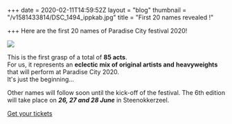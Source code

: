 +++
date = 2020-02-11T14:59:52Z
layout = "blog"
thumbnail = "/v1581433814/DSC_1494_ippkab.jpg"
title = "First 20 names revealed !"

+++
Here are the first 20 names of Paradise City festival 2020!

![](https://res.cloudinary.com/dxswtxauo/image/upload/w_1000/f_auto/v1582109955/complete.final.post.nologo_gbyycb.png)

This is the first grasp of a total of **85 acts**.  
For us, it represents an **eclectic mix of original artists and** **heavyweights** that will perform at Paradise City 2020.  
It's just the beginning…

Other names will follow soon until the kick-off of the festival. The 6th edition will take place on **_26, 27 and 28 June_** in Steenokkerzeel. 

<a class="btn" href="https://paradisecity.be/tickets"> Get your tickets </a>